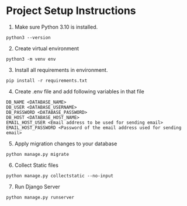 # Project Setup Instructions

1. Make sure Python 3.10 is installed.

```
python3 --version
```

2. Create virtual environment

```
python3 -m venv env
```

3. Install all requirements in environment.

```
pip install -r requirements.txt
```

4. Create .env file and add following variables in that file

```
DB_NAME <DATABASE_NAME>
DB_USER <DATABASE_USERNAME>
DB_PASSWORD <DATABASE_PASSWORD>
DB_HOST <DATABASE_HOST_NAME>
EMAIL_HOST_USER <Email address to be used for sending email>
EMAIL_HOST_PASSWORD <Password of the email address used for sending email>
```

5. Apply migration changes to your database

```
python manage.py migrate
```

6. Collect Static files

```
python manage.py collectstatic --no-input
```

7. Run Django Server

```
python manage.py runserver
```